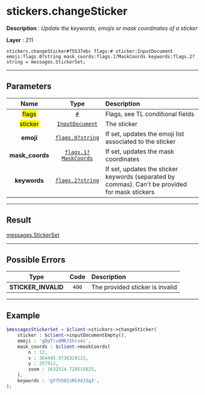 # stickers.changeSticker

**Description** : *Update the keywords, emojis or mask coordinates of a sticker*

**Layer** : 211

```tl
stickers.changeSticker#f5537ebc flags:# sticker:InputDocument emoji:flags.0?string mask_coords:flags.1?MaskCoords keywords:flags.2?string = messages.StickerSet;
```

---

## Parameters

| Name | Type | Description |
| :---: | :---: | :--- |
| <mark>flags</mark> | [`#`](type/#) | Flags, see TL conditional fields |
| <mark>sticker</mark> | [`InputDocument`](type/InputDocument) | The sticker |
| **emoji** | [`flags.0?string`](type/string) | If set, updates the emoji list associated to the sticker |
| **mask_coords** | [`flags.1?MaskCoords`](type/MaskCoords) | If set, updates the mask coordinates |
| **keywords** | [`flags.2?string`](type/string) | If set, updates the sticker keywords (separated by commas). Can't be provided for mask stickers |

---

## Result

[messages.StickerSet](type/messages.StickerSet)

---

## Possible Errors

| Type | Code | Description |
| :---: | :---: | :--- |
| **STICKER_INVALID** | `400` | The provided sticker is invalid |

---

## Example

```php
$messagesStickerSet = $client->stickers->changeSticker(
	sticker : $client->inputDocumentEmpty(),
	emoji : 'gDpTlvdMRJIhrs4i',
	mask_coords : $client->maskCoords(
		n : 12,
		x : 384445.9736328125,
		y : 257912,
		zoom : 1632514.728515625,
	),
	keywords : 'gY7h5O2sRCX4JSq3',
);
```